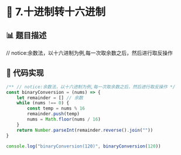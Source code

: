 # 🎯 7.十进制转十六进制



## 📊 题目描述
// notice:余数法，以十六进制为例,每一次取余数之后，然后进行取反操作

## 📑 代码实现
```typescript
/** // notice:余数法，以十六进制为例,每一次取余数之后，然后进行取反操作 */
const binaryConversion = (nums) => {
    let remainder = [] // 余数
    while (nums !== 0) {
        const temp = nums % 16
        remainder.push(temp)
        nums = Math.floor(nums / 16)
    }
    return Number.parseInt(remainder.reverse().join(""))
}

console.log("binaryConversion(120)", binaryConversion(120))

```
